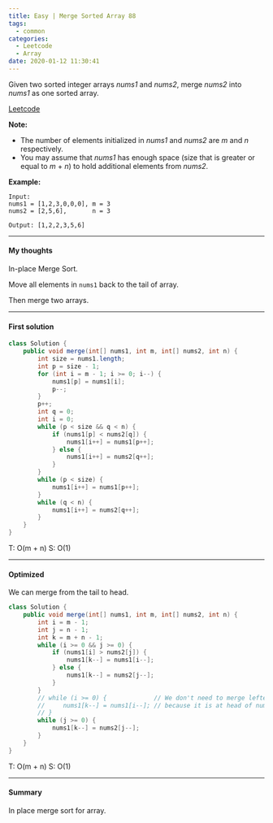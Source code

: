 ```yaml
---
title: Easy | Merge Sorted Array 88
tags:
  - common
categories:
  - Leetcode
  - Array
date: 2020-01-12 11:30:41
---
```


Given two sorted integer arrays *nums1* and *nums2*, merge *nums2* into *nums1* as one sorted array.

[Leetcode](https://leetcode.com/problems/merge-sorted-array/)

<!--more-->

**Note:**

- The number of elements initialized in *nums1* and *nums2* are *m* and *n* respectively.
- You may assume that *nums1* has enough space (size that is greater or equal to *m* + *n*) to hold additional elements from *nums2*.

**Example:**

```
Input:
nums1 = [1,2,3,0,0,0], m = 3
nums2 = [2,5,6],       n = 3

Output: [1,2,2,3,5,6]
```

---

#### My thoughts 

In-place Merge Sort.

Move all elements in `nums1` back to the tail of array.

Then merge two arrays.

---

#### First solution 

```java
class Solution {
    public void merge(int[] nums1, int m, int[] nums2, int n) {
        int size = nums1.length;
        int p = size - 1;
        for (int i = m - 1; i >= 0; i--) {
            nums1[p] = nums1[i];
            p--;
        }
        p++;
        int q = 0;
        int i = 0;
        while (p < size && q < n) {
            if (nums1[p] < nums2[q]) {
                nums1[i++] = nums1[p++];
            } else {
                nums1[i++] = nums2[q++];
            }
        }
        while (p < size) {
            nums1[i++] = nums1[p++];
        }
        while (q < n) {
            nums1[i++] = nums2[q++];
        }
    }
}
```

T: O(m + n) 				S: O(1)

---

#### Optimized 

We can merge from the tail to head.

```java
class Solution {
    public void merge(int[] nums1, int m, int[] nums2, int n) {
        int i = m - 1;
        int j = n - 1;
        int k = m + n - 1;
        while (i >= 0 && j >= 0) {
            if (nums1[i] > nums2[j]) {
                nums1[k--] = nums1[i--];
            } else {
                nums1[k--] = nums2[j--];
            }
        }
        // while (i >= 0) {             // We don't need to merge lefted nums1,
        //     nums1[k--] = nums1[i--]; // because it is at head of nums1 and sorted.
        // }
        while (j >= 0) {
            nums1[k--] = nums2[j--];
        }
    }
}
```

T: O(m + n) 			S: O(1)

---

#### Summary 

In place merge sort for array.